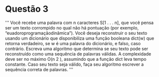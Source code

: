 # Questão 3 
''' Você recebe uma palavra com n caracteres S[1 . . . n], que você pensa ser um texto corrompido
no qual não há pontuação (por exemplo, “euadoroprogramaçãodinâmica”). Você deseja reconstruir o seu
texto usando um dicionário que disponibiliza uma função booleana dict(w) que retorna verdadeiro, se w
é uma palavra do dicionário, e falso, caso contrário. Escreva uma algoritmo que determina se seu texto
pode ser reconstruído como uma sequência de palavras válidas. A complexidade deve ser no máximo
O(n
2
), assumindo que a função dict leva tempo constante. Caso seu texto seja válido, faça seu algoritmo
escrever a sequência correta de palavras. '''